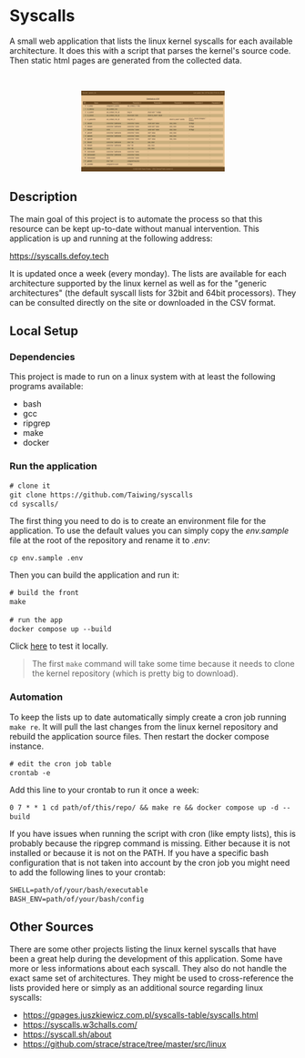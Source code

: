 # Syscalls

A small web application that lists the linux kernel syscalls for each available
architecture. It does this with a script that parses the kernel's source code.
Then static html pages are generated from the collected data.

<br />
<p align="center">
	<img src="https://github.com/Taiwing/syscalls/blob/master/resources/screenshot.png?raw=true" alt="Syscalls app screenshot" style="width: 50%;" />
</p>

## Description

The main goal of this project is to automate the process so that this resource
can be kept up-to-date without manual intervention. This application is up and
running at the following address:

https://syscalls.defoy.tech

It is updated once a week (every monday). The lists are available for each
architecture supported by the linux kernel as well as for the "generic
architectures" (the default syscall lists for 32bit and 64bit processors). They
can be consulted directly on the site or downloaded in the CSV format.

## Local Setup

### Dependencies

This project is made to run on a linux system with at least the following
programs available:

- bash
- gcc
- ripgrep
- make
- docker

### Run the application

```shell
# clone it
git clone https://github.com/Taiwing/syscalls
cd syscalls/
```

The first thing you need to do is to create an environment file for the
application. To use the default values you can simply copy the _env.sample_ file
at the root of the repository and rename it to _.env_:

```shell
cp env.sample .env
```

Then you can build the application and run it:

```shell
# build the front
make

# run the app
docker compose up --build
```

Click [here](http://localhost:8080) to test it locally.

> The first `make` command will take some time because it needs to clone the
> kernel repository (which is pretty big to download).

### Automation

To keep the lists up to date automatically simply create a cron job running
`make re`. It will pull the last changes from the linux kernel repository and
rebuild the application source files. Then restart the docker compose instance.

```shell
# edit the cron job table
crontab -e
```

Add this line to your crontab to run it once a week:

```cron
0 7 * * 1 cd path/of/this/repo/ && make re && docker compose up -d --build
```

If you have issues when running the script with cron (like empty lists), this is
probably because the ripgrep command is missing. Either because it is not
installed or because it is not on the PATH. If you have a specific bash
configuration that is not taken into account by the cron job you might need to
add the following lines to your crontab:

```shell
SHELL=path/of/your/bash/executable
BASH_ENV=path/of/your/bash/config
```

## Other Sources

There are some other projects listing the linux kernel syscalls that have been a
great help during the development of this application. Some have more or less
informations about each syscall. They also do not handle the exact same set of
architectures. They might be used to cross-reference the lists provided here or
simply as an additional source regarding linux syscalls:

- https://gpages.juszkiewicz.com.pl/syscalls-table/syscalls.html
- https://syscalls.w3challs.com/
- https://syscall.sh/about
- https://github.com/strace/strace/tree/master/src/linux
